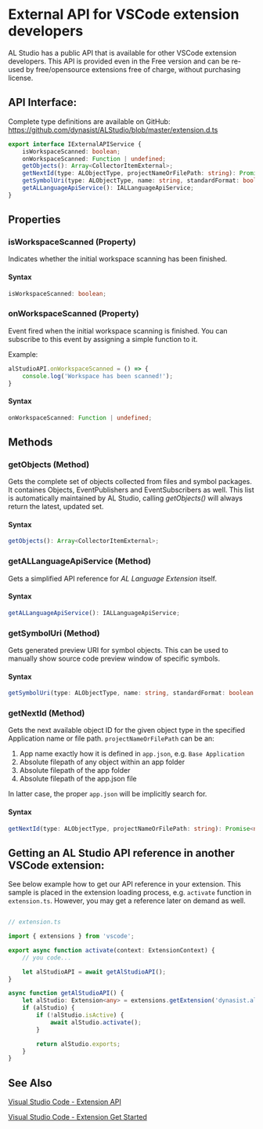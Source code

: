 
# External API for VSCode extension developers

AL Studio has a public API that is available for other VSCode extension developers.
This API is provided even in the Free version and can be re-used by free/opensource extensions free of charge, without purchasing license.

## API Interface:

Complete type definitions are available on GitHub: https://github.com/dynasist/ALStudio/blob/master/extension.d.ts

```typescript
export interface IExternalAPIService {
    isWorkspaceScanned: boolean;
    onWorkspaceScanned: Function | undefined;
    getObjects(): Array<CollectorItemExternal>;
    getNextId(type: ALObjectType, projectNameOrFilePath: string): Promise<number>;
    getSymbolUri(type: ALObjectType, name: string, standardFormat: boolean): Uri | null;
    getALLanguageApiService(): IALLanguageApiService;
}
```

## Properties

### isWorkspaceScanned (Property)

Indicates whether the initial workspace scanning has been finished.

#### **Syntax**
```typescript
isWorkspaceScanned: boolean;
```

### onWorkspaceScanned (Property)

Event fired when the initial workspace scanning is finished. You can subscribe to this event by assigning a simple function to it.

Example:
```typescript
alStudioAPI.onWorkspaceScanned = () => {
    console.log('Workspace has been scanned!');
}
```

#### **Syntax**
```typescript
onWorkspaceScanned: Function | undefined;
```

## Methods

### getObjects (Method)

Gets the complete set of objects collected from files and symbol packages. It containes Objects, EventPublishers and EventSubscribers as well.
This list is automatically maintained by AL Studio, calling *getObjects()* will always return the latest, updated set.

#### **Syntax**
```typescript 
getObjects(): Array<CollectorItemExternal>;
```

### getALLanguageApiService (Method)

Gets a simplified API reference for *AL Language Extension* itself.

#### **Syntax**
```typescript
getALLanguageApiService(): IALLanguageApiService;
```

### getSymbolUri (Method)

Gets generated preview URI for symbol objects. This can be used to manually show source code preview window of specific symbols.

#### **Syntax**

```typescript
getSymbolUri(type: ALObjectType, name: string, standardFormat: boolean = false): Uri | null;
```

### getNextId (Method)

Gets the next available object ID for the given object type in the specified Application name or file path. 
`projectNameOrFilePath` can be an:
1. App name exactly how it is defined in `app.json`, e.g. `Base Application`
2. Absolute filepath of any object within an app folder
3. Absolute filepath of the app folder
4. Absolute filepath of the app.json file

In latter case, the proper `app.json` will be implicitly search for.

#### **Syntax**

```typescript
getNextId(type: ALObjectType, projectNameOrFilePath: string): Promise<number>;
```

## Getting an AL Studio API reference in another VSCode extension:

See below example how to get our API reference in your extension. This sample is placed in the extension loading process, e.g. `activate` function in `extension.ts`. However, you may get a reference later on demand as well.

```typescript

// extension.ts

import { extensions } from 'vscode';

export async function activate(context: ExtensionContext) {
    // you code...

    let alStudioAPI = await getAlStudioAPI();
}

async function getAlStudioAPI() {
    let alStudio: Extension<any> = extensions.getExtension('dynasist.al-studio')!;
    if (alStudio) {
        if (!alStudio.isActive) {
            await alStudio.activate();
        }

        return alStudio.exports;
    }
}

```


## See Also

[Visual Studio Code - Extension API](https://code.visualstudio.com/api)

[Visual Studio Code - Extension Get Started](https://code.visualstudio.com/api/get-started/your-first-extension)